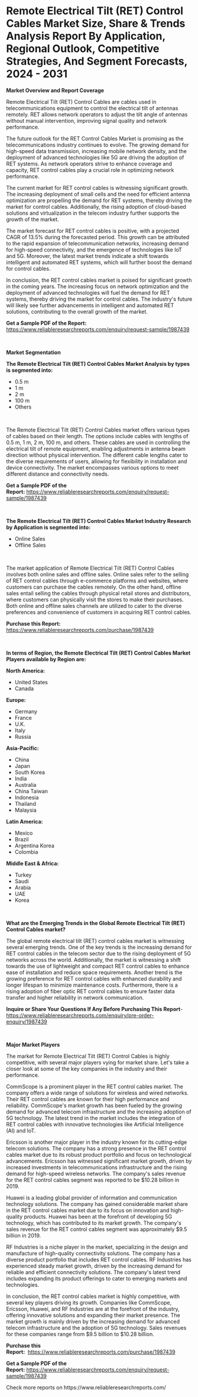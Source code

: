 <p><h1>Remote Electrical Tilt (RET) Control Cables Market Size, Share & Trends Analysis Report By Application, Regional Outlook, Competitive Strategies, And Segment Forecasts, 2024 - 2031</h1></p><p><strong>Market Overview and Report Coverage</strong></p>
<p><p>Remote Electrical Tilt (RET) Control Cables are cables used in telecommunications equipment to control the electrical tilt of antennas remotely. RET allows network operators to adjust the tilt angle of antennas without manual intervention, improving signal quality and network performance.</p><p>The future outlook for the RET Control Cables Market is promising as the telecommunications industry continues to evolve. The growing demand for high-speed data transmission, increasing mobile network density, and the deployment of advanced technologies like 5G are driving the adoption of RET systems. As network operators strive to enhance coverage and capacity, RET control cables play a crucial role in optimizing network performance.</p><p>The current market for RET control cables is witnessing significant growth. The increasing deployment of small cells and the need for efficient antenna optimization are propelling the demand for RET systems, thereby driving the market for control cables. Additionally, the rising adoption of cloud-based solutions and virtualization in the telecom industry further supports the growth of the market.</p><p>The market forecast for RET control cables is positive, with a projected CAGR of 13.5% during the forecasted period. This growth can be attributed to the rapid expansion of telecommunication networks, increasing demand for high-speed connectivity, and the emergence of technologies like IoT and 5G. Moreover, the latest market trends indicate a shift towards intelligent and automated RET systems, which will further boost the demand for control cables.</p><p>In conclusion, the RET control cables market is poised for significant growth in the coming years. The increasing focus on network optimization and the deployment of advanced technologies will fuel the demand for RET systems, thereby driving the market for control cables. The industry's future will likely see further advancements in intelligent and automated RET solutions, contributing to the overall growth of the market.</p></p>
<p><strong>Get a Sample PDF of the Report:</strong> <a href="https://www.reliableresearchreports.com/enquiry/request-sample/1987439">https://www.reliableresearchreports.com/enquiry/request-sample/1987439</a></p>
<p>&nbsp;</p>
<p><strong>Market Segmentation</strong></p>
<p><strong>The Remote Electrical Tilt (RET) Control Cables Market Analysis by types is segmented into:</strong></p>
<p><ul><li>0.5 m</li><li>1 m</li><li>2 m</li><li>100 m</li><li>Others</li></ul></p>
<p>&nbsp;</p>
<p><p>The Remote Electrical Tilt (RET) Control Cables market offers various types of cables based on their length. The options include cables with lengths of 0.5 m, 1 m, 2 m, 100 m, and others. These cables are used in controlling the electrical tilt of remote equipment, enabling adjustments in antenna beam direction without physical intervention. The different cable lengths cater to the diverse requirements of users, allowing for flexibility in installation and device connectivity. The market encompasses various options to meet different distance and connectivity needs.</p></p>
<p><strong>Get a Sample PDF of the Report:</strong>&nbsp;<a href="https://www.reliableresearchreports.com/enquiry/request-sample/1987439">https://www.reliableresearchreports.com/enquiry/request-sample/1987439</a></p>
<p>&nbsp;</p>
<p><strong>The Remote Electrical Tilt (RET) Control Cables Market Industry Research by Application is segmented into:</strong></p>
<p><ul><li>Online Sales</li><li>Offline Sales</li></ul></p>
<p>&nbsp;</p>
<p><p>The market application of Remote Electrical Tilt (RET) Control Cables involves both online sales and offline sales. Online sales refer to the selling of RET control cables through e-commerce platforms and websites, where customers can purchase the cables remotely. On the other hand, offline sales entail selling the cables through physical retail stores and distributors, where customers can physically visit the stores to make their purchases. Both online and offline sales channels are utilized to cater to the diverse preferences and convenience of customers in acquiring RET control cables.</p></p>
<p><strong>Purchase this Report:</strong>&nbsp; <a href="https://www.reliableresearchreports.com/purchase/1987439">https://www.reliableresearchreports.com/purchase/1987439</a></p>
<p>&nbsp;</p>
<p><strong>In terms of Region, the Remote Electrical Tilt (RET) Control Cables Market Players available by Region are:</strong></p>
<p>
    <p> <strong> North America: </strong>
        <ul>
            <li>United States</li>
            <li>Canada</li>
        </ul>
        </p> 
    <p> <strong> Europe: </strong>
        <ul>
            <li>Germany</li>
            <li>France</li>
            <li>U.K.</li>
            <li>Italy</li>
            <li>Russia</li>
        </ul>
        </p> 
    <p> <strong> Asia-Pacific: </strong>
        <ul>
            <li>China</li>
            <li>Japan</li>
            <li>South Korea</li>
            <li>India</li>
            <li>Australia</li>
            <li>China Taiwan</li>
            <li>Indonesia</li>
            <li>Thailand</li>
            <li>Malaysia</li>
        </ul>
        </p> 
    <p> <strong> Latin America: </strong>
        <ul>
            <li>Mexico</li>
            <li>Brazil</li>
            <li>Argentina Korea</li>
            <li>Colombia</li>
        </ul>
        </p> 
    <p> <strong> Middle East & Africa: </strong>
        <ul>
            <li>Turkey</li>
            <li>Saudi</li>
            <li>Arabia</li>
            <li>UAE</li>
            <li>Korea</li>
        </ul>
    </p>
    </p>
<p>&nbsp;</p>
<p><strong>What are the Emerging Trends in the Global Remote Electrical Tilt (RET) Control Cables market?</strong></p>
<p><p>The global remote electrical tilt (RET) control cables market is witnessing several emerging trends. One of the key trends is the increasing demand for RET control cables in the telecom sector due to the rising deployment of 5G networks across the world. Additionally, the market is witnessing a shift towards the use of lightweight and compact RET control cables to enhance ease of installation and reduce space requirements. Another trend is the growing preference for RET control cables with enhanced durability and longer lifespan to minimize maintenance costs. Furthermore, there is a rising adoption of fiber optic RET control cables to ensure faster data transfer and higher reliability in network communication.</p></p>
<p><strong>Inquire or Share Your Questions If Any Before Purchasing This Report</strong>- <a href="https://www.reliableresearchreports.com/enquiry/pre-order-enquiry/1987439">https://www.reliableresearchreports.com/enquiry/pre-order-enquiry/1987439</a></p>
<p>&nbsp;</p>
<p><strong>Major Market Players</strong></p>
<p><p>The market for Remote Electrical Tilt (RET) Control Cables is highly competitive, with several major players vying for market share. Let's take a closer look at some of the key companies in the industry and their performance.</p><p>CommScope is a prominent player in the RET control cables market. The company offers a wide range of solutions for wireless and wired networks. Their RET control cables are known for their high performance and reliability. CommScope's market growth has been fueled by the growing demand for advanced telecom infrastructure and the increasing adoption of 5G technology. The latest trend in the market includes the integration of RET control cables with innovative technologies like Artificial Intelligence (AI) and IoT.</p><p>Ericsson is another major player in the industry known for its cutting-edge telecom solutions. The company has a strong presence in the RET control cables market due to its robust product portfolio and focus on technological advancements. Ericsson has witnessed significant market growth, driven by increased investments in telecommunications infrastructure and the rising demand for high-speed wireless networks. The company's sales revenue for the RET control cables segment was reported to be $10.28 billion in 2019.</p><p>Huawei is a leading global provider of information and communication technology solutions. The company has gained considerable market share in the RET control cables market due to its focus on innovation and high-quality products. Huawei has been at the forefront of developing 5G technology, which has contributed to its market growth. The company's sales revenue for the RET control cables segment was approximately $9.5 billion in 2019.</p><p>RF Industries is a niche player in the market, specializing in the design and manufacture of high-quality connectivity solutions. The company has a diverse product portfolio that includes RET control cables. RF Industries has experienced steady market growth, driven by the increasing demand for reliable and efficient connectivity solutions. The company's latest trend includes expanding its product offerings to cater to emerging markets and technologies.</p><p>In conclusion, the RET control cables market is highly competitive, with several key players driving its growth. Companies like CommScope, Ericsson, Huawei, and RF Industries are at the forefront of the industry, offering innovative solutions and expanding their market presence. The market growth is mainly driven by the increasing demand for advanced telecom infrastructure and the adoption of 5G technology. Sales revenues for these companies range from $9.5 billion to $10.28 billion.</p></p>
<p><strong>Purchase this Report:</strong>&nbsp;&nbsp;<a href="https://www.reliableresearchreports.com/purchase/1987439">https://www.reliableresearchreports.com/purchase/1987439</a></p>
<p></p>
<p><strong>Get a Sample PDF of the Report:</strong>&nbsp;<a href="https://www.reliableresearchreports.com/enquiry/request-sample/1987439">https://www.reliableresearchreports.com/enquiry/request-sample/1987439</a></p>
<p>Check more reports on https://www.reliableresearchreports.com/</p>